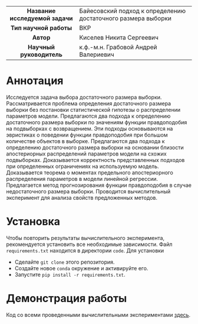<table>
    <tr>
        <td align="center"> <b> Название исследуемой задачи </b> </td>
        <td> Байесовский подход к определению достаточного размера выборки </td>
    </tr>
    <tr>
        <td align="center"> <b> Тип научной работы </b> </td>
        <td> ВКР </td>
    </tr>
    <tr>
        <td align="center"> <b> Автор </b> </td>
        <td> Киселев Никита Сергеевич </td>
    </tr>
    <tr>
        <td align="center"> <b> Научный руководитель </b> </td>
        <td> к.ф.-м.н. Грабовой Андрей Валериевич </td>
    </tr>
</table>

# Аннотация

Исследуется задача выбора достаточного размера выборки. Рассматривается проблема определения достаточного размера выборки без постановки статистической гипотезы о распределении параметров модели. Предлагаются два подхода к определению достаточного размера выборки по значениям функции правдоподобия на подвыборках с возвращением. Эти подходы основываются на эвристиках о поведении функции правдоподобия при большом количестве объектов в выборке. Предлагаются два подхода к определению достаточного размера выборки на основании близости апостериорных распределений параметров модели на схожих подвыборках. Доказывается корректность представленных подходов при определенных ограничениях на используемую модель. Доказывается теорема о моментах предельного апостериорного распределения параметров в модели линейной регрессии. Предлагается метод прогнозирования функции правдоподобия в случае недостаточного размера выборки. Проводится вычислительный эксперимент для анализа свойств предложенных методов.

# Установка

Чтобы повторить результаты вычислительного эксперимента, рекомендуется установить все необходимые зависимости.
Файл ``requirements.txt`` находится в директории ``code``.
Для установки

- Сделайте ``git clone`` этого репозитория.
- Создайте новое ``conda`` окружение и активируйте его.
- Запустите ``pip install -r requirements.txt``.


# Демонстрация работы

Код со всеми проведенными вычислительными экспериментами [здесь](<https://github.com/intsystems/Kiselev-BS-Thesis/blob/master/code/main.ipynb>).
